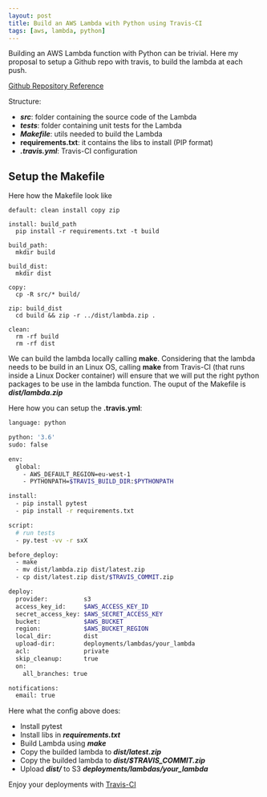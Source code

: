 ```yaml
---
layout: post
title: Build an AWS Lambda with Python using Travis-CI
tags: [aws, lambda, python]
---
```


Building an AWS Lambda function with Python can be trivial. Here my proposal to setup a Github repo
with travis, to build the lambda at each push.

[Github Repository Reference](https://github.com/nicor88/insert-to-db.python.lambda)

Structure:

* **_src_**: folder containing the source code of the Lambda
* **_tests_**: folder containing unit tests for the Lambda
* **_Makefile_**: utils needed to build the Lambda
* **requirements.txt**: it contains the libs to install (PIP format)
* **_.travis.yml_**: Travis-CI configuration

## Setup the Makefile
Here how the Makefile look like

```
default: clean install copy zip

install: build_path
  pip install -r requirements.txt -t build

build_path:
  mkdir build

build_dist:
  mkdir dist

copy:
  cp -R src/* build/

zip: build_dist
  cd build && zip -r ../dist/lambda.zip .

clean:
  rm -rf build
  rm -rf dist
```

We can build the lambda locally calling **make**.
Considering that the lambda needs to be build in an Linux OS, calling **make** from Travis-CI (that runs inside a Linux Docker container) will ensure that we will put the right python packages to be use in the lambda function.
The ouput of the Makefile is **_dist/lambda.zip_**

Here how you can setup the **.travis.yml**:

```bash
language: python

python: '3.6'
sudo: false

env:
  global:
    - AWS_DEFAULT_REGION=eu-west-1
    - PYTHONPATH=$TRAVIS_BUILD_DIR:$PYTHONPATH

install:
  - pip install pytest
  - pip install -r requirements.txt

script:
  # run tests
  - py.test -vv -r sxX

before_deploy:
  - make
  - mv dist/lambda.zip dist/latest.zip
  - cp dist/latest.zip dist/$TRAVIS_COMMIT.zip

deploy:
  provider:          s3
  access_key_id:     $AWS_ACCESS_KEY_ID
  secret_access_key: $AWS_SECRET_ACCESS_KEY
  bucket:            $AWS_BUCKET
  region:            $AWS_BUCKET_REGION
  local_dir:         dist
  upload-dir:        deployments/lambdas/your_lambda
  acl:               private
  skip_cleanup:      true
  on:
    all_branches: true

notifications:
  email: true
```

Here what the config above does:

*   Install pytest
*   Install libs in **_requirements.txt_**
*   Build Lambda using **_make_**
*   Copy the builded lambda to **_dist/latest.zip_**
*   Copy the builded lambda to **_dist/$TRAVIS_COMMIT.zip_**
*   Upload **_dist/_** to S3 **_deployments/lambdas/your_lambda_**

Enjoy your deployments with [Travis-CI](https://travis-ci.org/)

<br>
